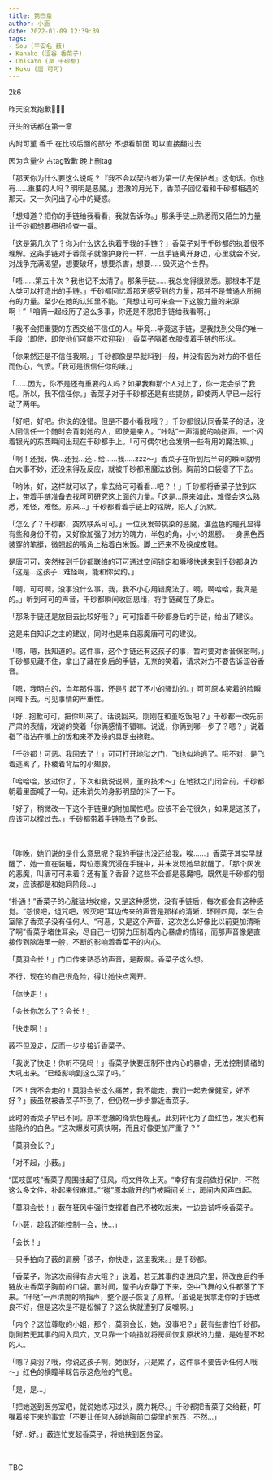 ```yaml
---
title: 第四章
author: 小涵
date: 2022-01-09 12:39:39
tags:
- Sou (平安名 薮)
- Kanako (涩谷 香菜子)
- Chisato (岚 千砂都)
- Kuku (唐 可可)
---
```


2k6

昨天没发抱歉🙇🙇🙇

开头的话都在第一章

内附可堇 香千 在比较后面的部分 不想看前面 可以直接翻过去

因为含量少 占tag致歉 晚上删tag

<!-- more -->

「那天你为什么要这么说呢？『我不会以契约者为第一优先保护者』这句话。你也有......重要的人吗？明明是恶魔。」澄澈的月光下，香菜子回忆着和千砂都相遇的那天。又一次问出了心中的疑惑。

「想知道？把你的手链给我看看，我就告诉你。」那条手链上熟悉而又陌生的力量让千砂都想要细细检查一番。

「这是第几次了？你为什么这么执着于我的手链？」香菜子对于千砂都的执着很不理解。这条手链对于香菜子就像护身符一样，一旦手链离开身边，心里就会不安，对战争充满渴望，想要破坏，想要杀害，想要......毁灭这个世界。

「唔......第五十次？我也记不太清了。那条手链......我总觉得很熟悉。那根本不是人类可以打造出的手链。」千砂都回忆着那天感受到的力量，那并不是普通人所拥有的力量。至少在她的认知里不能。“真想让可可来查一下这股力量的来源啊！”「咱俩一起经历了这么多事，你还是不愿把手链给我看啊。」

「我不会把重要的东西交给不信任的人。毕竟...毕竟这手链，是我找到父母的唯一手段（即使，即使他们可能不欢迎我）」香菜子隔着衣服摸着手链的形状。

「你果然还是不信任我啊。」千砂都像是早就料到一般，并没有因为对方的不信任而伤心，气愤。「我可是很信任你的哦。」

「......因为，你不是还有重要的人吗？如果我和那个人对上了，你一定会杀了我吧。所以，我不信任你。」香菜子对于千砂都还是有些提防，即使两人早已一起行动了两年。

「好吧，好吧。你说的没错。但是不要小看我哦？」千砂都很认同香菜子的话，没人回信任一个随时会背刺她的人，即使是亲人。“咔哒”一声清脆的响指声。一个闪着银光的东西瞬间出现在千砂都手上。「可可偶尔也会发明一些有用的魔法嘛。」

「啊！还我，快...还我...还...给......我.....zzz～」香菜子在听到后半句的瞬间就明白大事不妙，还没来得及反应，就被千砂都用魔法放倒。胸前的口袋瘪了下去。

「哟休，好，这样就可以了，拿去给可可看看...吧？！」千砂都将香菜子放到床上，带着手链准备去找可可研究这上面的力量。「这是...原来如此，难怪会这么熟悉，难怪，难怪。原来...」千砂都看着手链上的铭牌，陷入了沉默。

「怎么了？千砂都，突然联系可可。」一位灰发带挑染的恶魔，湛蓝色的瞳孔显得有些和身份不符，又好像加强了对方的魄力，半包的角，小小的翅膀。一身黑色西装穿的笔挺，微翘起的嘴角上粘着白米饭。脚上还来不及换成皮鞋。

是唐可可，突然接到千砂都联络的可可通过空间锁定和瞬移快速来到千砂都身边「这是...这孩子...难怪啊，能和你契约。」

「啊，可可啊，没事没什么事，我，我不小心用错魔法了。啊，啊哈哈，我真是的。」听到可可的声音，千砂都瞬间收回思绪，将手链藏在了身后。

「那条手链还是放回去比较好哦？」可可指着千砂都身后的手链，给出了建议。

这是来自知识之主的建议，同时也是来自恶魔唐可可的建议。

「嗯，嗯，我知道的。这件事，这个手链还有这孩子的事，暂时要对香音保密啊。」千砂都见藏不住，拿出了藏在身后的手链，无奈的笑着，请求对方不要告诉涩谷香音。

「嗯，我明白的，当年那件事，还是引起了不小的骚动的。」可可原本笑着的脸瞬间暗下去。可见事情的严重性。

「好...抱歉可可，把你叫来了。话说回来，刚刚在和堇吃饭吧？」千砂都一改先前严肃的表情，戏谑的笑着「你俩感情不错嘛。说说，你俩到哪一步了？嗯？」说着指了指沾在嘴上的饭和来不及换的具足虫拖鞋。

「千砂都！可恶。我回去了！」可可打开地狱之门，飞也似地逃了。哦不对，是飞着逃离了，扑棱着背后的小翅膀。

「哈哈哈，放过你了，下次和我说说啊，堇的技术～」在地狱之门闭合前，千砂都朝着里面喊了一句。还未消失的身影明显的抖了一下。

「好了，稍微改一下这个手链里的附加属性吧。应该不会花很久，如果是这孩子，应该可以撑过去。」千砂都带着手链隐去了身形。

　

「昨晚，她们说的是什么意思呢？我的手链也没还给我，唉......」香菜子其实早就醒了，她一直在装睡，两位恶魔沉浸在手链中，并未发现她早就醒了。「那个灰发的恶魔，叫唐可可来着？还有堇？香音？这些不会都是恶魔吧，既然是千砂都的朋友，应该都是和她同阶段...」

“扑通！”香菜子的心脏猛地收缩，又是这种感觉，没有手链后，每次都会有这种感觉。“怨恨吧，诅咒吧，毁灭吧”耳边传来的声音是那样的清晰，环顾四周，学生会室除了香菜子没有任何人。“可恶，又是这个声音，这次怎么好像比以前更加清晰了啊”香菜子堵住耳朵，尽自己一切努力压制着内心暴虐的情绪，而那声音像是直接传到脑海里一般，不断的影响着香菜子的内心。

「莫羽会长！」门口传来熟悉的声音，是薮啊。香菜子这么想。

不行，现在的自己很危险，得让她快点离开。

「你快走！」

「会长你怎么了？会长！」

「快走啊！」

薮不但没走，反而一步步接近香菜子。

「我说了快走！你听不见吗！」香菜子快要压制不住内心的暴虐，无法控制情绪的大吼出来。“已经影响到这么深了吗。”

「不！我不会走的！莫羽会长这么痛苦，我不能走，我们一起去保健室，好不好？」薮虽然被香菜子吓到了，但仍然一步步靠近香菜子。

此时的香菜子早已不同。原本澄澈的绛紫色瞳孔，此刻转化为了血红色，发尖也有些隐约的白色。“这次爆发可真快啊，而且好像更加严重了？”

「莫羽会长？」

「对不起，小薮。」

“匡吱匡吱”香菜子周围挂起了狂风，将文件吹上天。“幸好有提前做好保护，不然这么多文件，补起来很麻烦。”“碰”原本敞开的门被瞬间关上，房间内风声四起。

「莫羽会长！」薮在狂风中强行支撑着自己不被吹起来，一边尝试呼唤香菜子。

「小薮，趁我还能控制一会，快...」

「会长！」

一只手拍向了薮的肩膀「孩子，你快走，这里我来。」是千砂都。

「香菜子，你这次闹得有点大哦？」说着，若无其事的走进风穴里，将改良后的手链放进香菜子胸前的口袋。霎时间，屋子内安静了下来，空中飞舞的文件都落了下来。“咔哒”一声清脆的响指声，整个屋子恢复了原样。「虽说是我拿走你的手链改良不好，但是这次是不是松懈了？这么快就遭到了反噬啊。」

「内个？这位尊敬的小姐，那个，莫羽会长，她，没事吧？」薮有些害怕千砂都，刚刚若无其事的闯入风穴，又只靠一个响指就将房间恢复原状的力量，是她惹不起的人。

「嗯？莫羽？哦，你说这孩子啊，她很好，只是累了，这件事不要告诉任何人哦～」红色的横瞳半眯告示这危险的气息。

「是，是...」

「把她送到医务室吧，就说她练习过头，魔力耗尽。」千砂都把香菜子交给薮，叮嘱着接下来的事宜「不要让任何人碰她胸前口袋里的东西，不然...」

「好...好。」薮连忙支起香菜子，将她扶到医务室。

　

TBC
